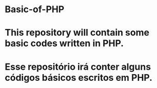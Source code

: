 # Basic-of-PHP
# This repository will contain some basic codes written in PHP.
# Esse repositório irá conter alguns códigos básicos escritos em PHP.
